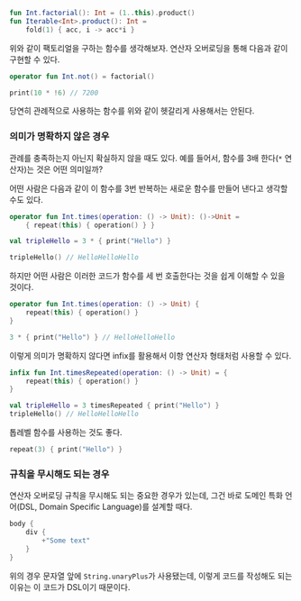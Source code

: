 
```Kotlin
fun Int.factorial(): Int = (1..this).product()
fun Iterable<Int>.product(): Int =   
    fold(1) { acc, i -> acc*i }
```

위와 같이 팩토리얼을 구하는 함수를 생각해보자. 연산자 오버로딩을 통해 다음과 같이 구현할 수 있다.

```Kotlin
operator fun Int.not() = factorial()

print(10 * !6) // 7200
```

당연히 관례적으로 사용하는 함수를 위와 같이 헷갈리게 사용해서는 안된다.


### 의미가 명확하지 않은 경우

관례를 충족하는지 아닌지 확실하지 않을 때도 있다. 예를 들어서, 함수를 3배 한다(`*` 연산자)는 것은 어떤 의미일까?

어떤 사람은 다음과 같이 이 함수를 3번 반복하는 새로운 함수를 만들어 낸다고 생각할 수도 있다.

```Kotlin
operator fun Int.times(operation: () -> Unit): ()->Unit =
	{ repeat(this) { operation() } }

val tripleHello = 3 * { print("Hello") }

tripleHello() // HelloHelloHello
```

하지만 어떤 사람은 이러한 코드가 함수를 세 번 호출한다는 것을 쉽게 이해할 수 있을 것이다.

```Kotlin
operator fun Int.times(operation: () -> Unit) { 
	repeat(this) { operation() } 
}

3 * { print("Hello") } // HelloHelloHello
```

이렇게 의미가 명확하지 않다면 infix를 활용해서 이항 연산자 형태처럼 사용할 수 있다.

```Kotlin
infix fun Int.timesRepeated(operation: () -> Unit) = { 
	repeat(this) { operation() }
}

val tripleHello = 3 timesRepeated { print("Hello") }
tripleHello() // HelloHelloHello
```

톱레벨 함수를 사용하는 것도 좋다.

```Kotlin
repeat(3) { print("Hello") }
```

### 규칙을 무시해도 되는 경우

연산자 오버로딩 규칙을 무시해도 되는 중요한 경우가 있는데, 그건 바로 도메인 특화 언어(DSL, Domain Specific Language)를 설계할 때다.

```Kotlin
body {
	div {
		+"Some text"
	}
}
```

위의 경우 문자열 앞에 `String.unaryPlus`가 사용됐는데, 이렇게 코드를 작성해도 되는 이유는 이 코드가 DSL이기 때문이다.
